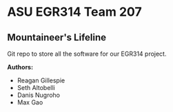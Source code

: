 # **ASU EGR314 Team 207**
## Mountaineer's Lifeline

Git repo to store all the software for our EGR314 project.

**Authors:**
- Reagan Gillespie
- Seth Altobelli
- Danis Nugroho
- Max Gao